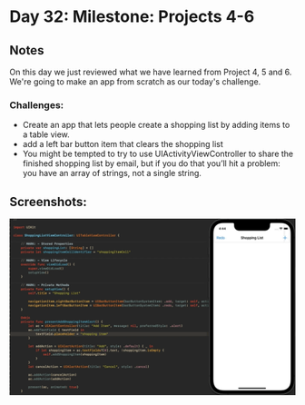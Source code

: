 # Day 32: Milestone: Projects 4-6

## Notes

On this day we just reviewed what we have learned from Project 4, 5 and 6. We're going to make an app from scratch as our today's challenge.


### Challenges:
- Create an app that lets people create a shopping list by adding items to a table view.
- add a left bar button item that clears the shopping list
- You might be tempted to try to use UIActivityViewController to share the finished shopping list by email, but if you do that you’ll hit a problem: you have an array of strings, not a single string.


## Screenshots:
![App-Screenshot](documentation/1.gif)
